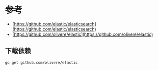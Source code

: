 # 参考

- [https://github.com/elastic/elasticsearch](https://github.com/elastic/elasticsearch)
- [https://github.com/olivere/elastic](https://github.com/olivere/elastic)

## 下载依赖

```
go get github.com/olivere/elastic
```
